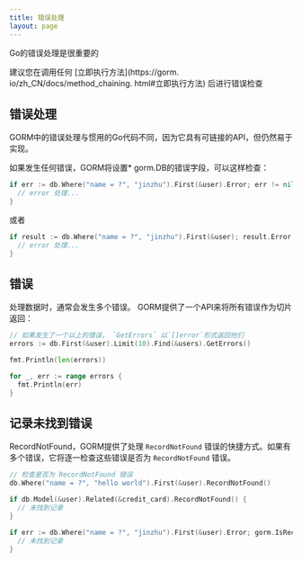 ```yaml
---
title: 错误处理
layout: page
---
```


Go的错误处理是很重要的

建议您在调用任何 [立即执行方法](https://gorm. io/zh_CN/docs/method_chaining. html#立即执行方法) 后进行错误检查

## 错误处理

GORM中的错误处理与惯用的Go代码不同，因为它具有可链接的API，但仍然易于实现。

如果发生任何错误，GORM将设置* gorm.DB的错误字段，可以这样检查：

```go
if err := db.Where("name = ?", "jinzhu").First(&user).Error; err != nil {
  // error 处理...
}
```

或者

```go
if result := db.Where("name = ?", "jinzhu").First(&user); result.Error != nil {
  // error 处理...
}
```

## 错误

处理数据时，通常会发生多个错误。 GORM提供了一个API来将所有错误作为切片返回：

```go
// 如果发生了一个以上的错误， `GetErrors` 以`[]error`形式返回他们
errors := db.First(&user).Limit(10).Find(&users).GetErrors()

fmt.Println(len(errors))

for _, err := range errors {
  fmt.Println(err)
}
```

## 记录未找到错误

RecordNotFound，GORM提供了处理 `RecordNotFound` 错误的快捷方式。如果有多个错误，它将逐一检查这些错误是否为 `RecordNotFound` 错误。

```go
// 检查是否为 RecordNotFound 错误
db.Where("name = ?", "hello world").First(&user).RecordNotFound()

if db.Model(&user).Related(&credit_card).RecordNotFound() {
  // 未找到记录
}

if err := db.Where("name = ?", "jinzhu").First(&user).Error; gorm.IsRecordNotFoundError(err) {
  // 未找到记录
}
```
